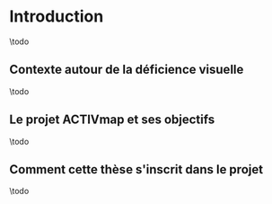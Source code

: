 # Introduction

\todo

## Contexte autour de la déficience visuelle

\todo

## Le projet ACTIVmap et ses objectifs

\todo

## Comment cette thèse s'inscrit dans le projet

\todo